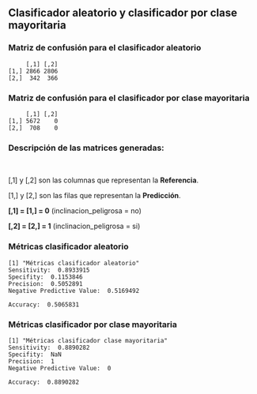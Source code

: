 ## Clasificador aleatorio y clasificador por clase mayoritaria
### Matriz de confusión para el clasificador aleatorio

```
     [,1] [,2]
[1,] 2866 2806
[2,]  342  366
```
### Matriz de confusión para el clasificador por clase mayoritaria
```
     [,1] [,2]
[1,] 5672    0
[2,]  708    0
```
### Descripción de las matrices generadas:  
<br>  

[,1] y [,2] son las columnas que representan la **Referencia**. 

[1,] y [2,] son las filas que representan la **Predicción**.  

**[,1] = [1,] = 0** (inclinacion_peligrosa = no)  

**[,2] = [2,] = 1** (inclinacion_peligrosa = si)  

### Métricas clasificador aleatorio

```
[1] "Métricas clasificador aleatorio"
Sensitivity:  0.8933915 
Specifity:  0.1153846 
Precision:  0.5052891 
Negative Predictive Value:  0.5169492 

Accuracy:  0.5065831 
```

### Métricas clasificador por clase mayoritaria

```
[1] "Métricas clasificador clase mayoritaria"
Sensitivity:  0.8890282 
Specifity:  NaN 
Precision:  1 
Negative Predictive Value:  0 

Accuracy:  0.8890282 
```